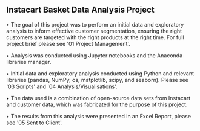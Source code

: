 ## Instacart Basket Data Analysis Project

• The goal of this project was to perform an initial data and exploratory analysis to inform effective customer segmentation, ensuring the right customers are targeted with the right products at the right time. For full project brief please see '01 Project Management'.  

• Analysis was conducted using Jupyter notebooks and the Anaconda libraries manager.     

• Initial data and exploratory analysis conducted using Python and relevant libraries (pandas, NumPy, os, matplotlib, scipy, and seaborn). Please see '03 Scripts' and '04 Analysis/Visualisations'.     

• The data used is a combination of open-source data sets from Instacart and customer data, which was fabricated for the purpose of this project.     

• The results from this analysis were presented in an Excel Report, please see '05 Sent to Client'.


